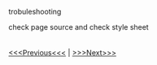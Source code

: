 trobuleshooting

check page source and check style sheet
<br/>
<br/>
<br/>
[<<<Previous<<<](creating_stylesheet.md) | [>>>Next>>>](resource.md)